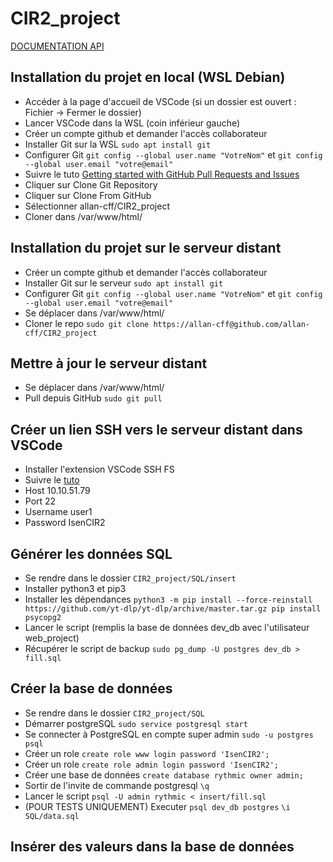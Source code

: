 # CIR2_project

[DOCUMENTATION API](https://www.postman.com/allanff/workspace/projet-cir2/api/7798c83f-7923-4d6e-88a4-d0a4d19598fe/definition/188517ec-2a7c-4a42-b41e-d47fbeab8b2d)
## Installation du projet en local (WSL Debian)
- Accéder à la page d'accueil de VSCode (si un dossier est ouvert : Fichier -> Fermer le dossier)
- Lancer VSCode dans la WSL (coin inférieur gauche)
- Créer un compte github et demander l'accès collaborateur
- Installer Git sur la WSL `sudo apt install git`
- Configurer Git `git config --global user.name "VotreNom"` et `git config --global user.email "votre@email"`
- Suivre le tuto [Getting started with GitHub Pull Requests and Issues](https://code.visualstudio.com/docs/sourcecontrol/github)
- Cliquer sur Clone Git Repository
- Cliquer sur Clone From GitHub
- Sélectionner allan-cff/CIR2_project
- Cloner dans /var/www/html/

## Installation du projet sur le serveur distant
- Créer un compte github et demander l'accès collaborateur
- Installer Git sur le serveur `sudo apt install git`
- Configurer Git `git config --global user.name "VotreNom"` et `git config --global user.email "votre@email"`
- Se déplacer dans /var/www/html/
- Cloner le repo `sudo git clone https://allan-cff@github.com/allan-cff/CIR2_project`

## Mettre à jour le serveur distant
- Se déplacer dans /var/www/html/
- Pull depuis GitHub `sudo git pull`

## Créer un lien SSH vers le serveur distant dans VSCode
- Installer l'extension VSCode SSH FS
- Suivre le [tuto](https://www.cse.unsw.edu.au/~learn/homecomputing/sshfs-remote/)
- Host 10.10.51.79
- Port 22
- Username user1
- Password IsenCIR2

## Générer les données SQL
- Se rendre dans le dossier `CIR2_project/SQL/insert`
- Installer python3 et pip3
- Installer les dépendances `python3 -m pip install --force-reinstall https://github.com/yt-dlp/yt-dlp/archive/master.tar.gz
pip install psycopg2`
- Lancer le script (remplis la base de données dev_db avec l'utilisateur web_project)
- Récupérer le script de backup `sudo pg_dump -U postgres dev_db > fill.sql`

## Créer la base de données
- Se rendre dans le dossier `CIR2_project/SQL`
- Démarrer postgreSQL `sudo service postgresql start`
- Se connecter à PostgreSQL en compte super admin `sudo -u postgres psql`
- Créer un role `create role www login password 'IsenCIR2';`
- Créer un role `create role admin login password 'IsenCIR2';`
- Créer une base de données `create database rythmic owner admin;`
- Sortir de l'invite de commande postgresql `\q`
- Lancer le script `psql -U admin rythmic < insert/fill.sql`
- (POUR TESTS UNIQUEMENT) Executer `psql dev_db postgres` `\i SQL/data.sql`

## Insérer des valeurs dans la base de données
